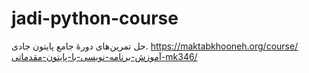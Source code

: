 # jadi-python-course
حل تمرین‌های دورهٔ جامع پایتون جادی. https://maktabkhooneh.org/course/آموزش-برنامه-نویسی-با-پایتون-مقدماتی-mk346/
